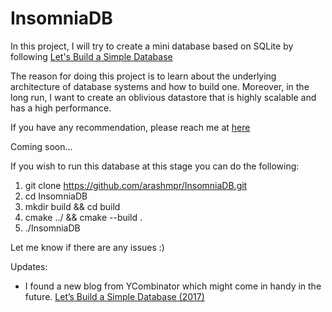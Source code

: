 # InsomniaDB 

In this project, I will try to create a mini database based on SQLite by following [Let's Build a Simple Database](https://cstack.github.io/db_tutorial/)

The reason for doing this project is to learn about the underlying architecture of database systems and how to build one. Moreover, in the long run, I want to create an oblivious datastore that is highly scalable and has a high performance.

If you have any recommendation, please reach me at [here](arashmdp@gmail.com)

Coming soon...

If you wish to run this database at this stage you can do the following:
1. git clone https://github.com/arashmpr/InsomniaDB.git
2. cd InsomniaDB
3. mkdir build && cd build
4. cmake ../ && cmake --build .
5. ./InsomniaDB

Let me know if there are any issues :)

Updates:
- I found a new blog from YCombinator which might come in handy in the future. [Let’s Build a Simple Database (2017)](https://news.ycombinator.com/item?id=19581721)
